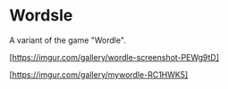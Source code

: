 # Wordsle
A variant of the game "Wordle".

[https://imgur.com/gallery/wordle-screenshot-PEWg9tD]

[https://imgur.com/gallery/mywordle-RC1HWK5]
